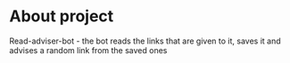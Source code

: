 # About project
Read-adviser-bot - the bot reads the links that are given to it, saves it and advises a random link from the saved ones